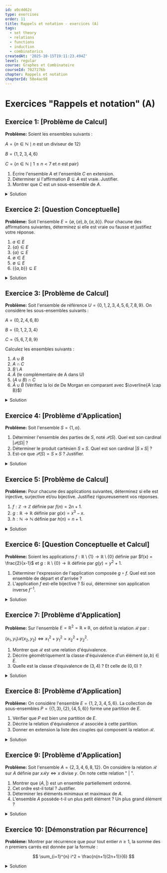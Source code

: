 ```yaml
---
id: a9cdd62c
type: exercises
order: 11
title: Rappels et notation - exercices (A)
tags:
  - set theory
  - relations
  - functions
  - induction
  - combinatorics
createdAt: '2025-10-15T19:11:23.494Z'
level: regular
course: Graphes et Combinatoire
courseId: 7027276b
chapter: Rappels et notation
chapterId: 58e4ac98
---
```

# Exercices "Rappels et notation" (A)

## Exercice 1: [Problème de Calcul]

**Problème:** Soient les ensembles suivants :

$A = \{n \in \mathbb{N} \mid n \text{ est un diviseur de } 12\}$

$B = \{1, 2, 3, 4, 6\}$

$C = \{n \in \mathbb{N} \mid 1 \le n < 7 \text{ et } n \text{ est pair}\}$

1.  Écrire l'ensemble $A$ et l'ensemble $C$ en extension.
2.  Déterminer si l'affirmation $B \subseteq A$ est vraie. Justifier.
3.  Montrer que $C$ est un sous-ensemble de $A$.

<details>

<summary>Solution</summary>

**Méthode:** Pour la première question, il faut lister les éléments qui satisfont aux propriétés données. Pour les questions 2 et 3, il faut utiliser la définition d'un sous-ensemble : un ensemble $X$ est un sous-ensemble de $Y$ ($X \subseteq Y$) si tous les éléments de $X$ sont aussi des éléments de $Y$.

**Étapes:**

1.  **Écrire A et C en extension :**
    -   Pour l'ensemble $A$, nous cherchons tous les entiers naturels qui divisent 12. Les diviseurs de 12 sont 1, 2, 3, 4, 6 et 12.

        Donc, $A = \{1, 2, 3, 4, 6, 12\}$.

    -   Pour l'ensemble $C$, nous cherchons les entiers naturels $n$ qui sont pairs et qui vérifient $1 \le n < 7$. Les entiers dans cet intervalle sont 1, 2, 3, 4, 5, 6. Parmi ceux-ci, les nombres pairs sont 2, 4 et 6.

        Donc, $C = \{2, 4, 6\}$.

2.  **Vérifier si $B \subseteq A$ :**
    -   On a $A = \{1, 2, 3, 4, 6, 12\}$ et $B = \{1, 2, 3, 4, 6\}$.
    -   Pour que $B$ soit un sous-ensemble de $A$, chaque élément de $B$ doit appartenir à $A$.
    -   Vérifions chaque élément de $B$ :
        -   $1 \in A$ (Vrai)
        -   $2 \in A$ (Vrai)
        -   $3 \in A$ (Vrai)
        -   $4 \in A$ (Vrai)
        -   $6 \in A$ (Vrai)
    -   Tous les éléments de $B$ sont dans $A$. Cependant, l'affirmation est-elle vraie ? On remarque que $12 \in A$ mais $12 \notin B$. Cela signifie que $A \not\subseteq B$. La question est $B \subseteq A$. Puisque tous les éléments de B sont dans A, l'affirmation est vraie. Attention à ne pas confondre les deux inclusions.

3.  **Montrer que $C \subseteq A$ :**
    -   On a $A = \{1, 2, 3, 4, 6, 12\}$ et $C = \{2, 4, 6\}$.
    -   Pour montrer que $C \subseteq A$, nous devons vérifier que chaque élément de $C$ est aussi un élément de $A$.
    -   Vérifions chaque élément de $C$ :
        -   $2 \in A$ (Vrai)
        -   $4 \in A$ (Vrai)
        -   $6 \in A$ (Vrai)
    -   Puisque tous les éléments de $C$ sont également dans $A$, on peut conclure que $C$ est un sous-ensemble de $A$.

**Réponse:**

1. $A = \{1, 2, 3, 4, 6, 12\}$ et $C = \{2, 4, 6\}$.
2. L'affirmation $B \subseteq A$ est **vraie**.
3. On a montré que tous les éléments de $C$ sont dans $A$, donc $C \subseteq A$.

</details>

## Exercice 2: [Question Conceptuelle]

**Problème:** Soit l'ensemble $E = \{ \emptyset, \{a\}, b, \{a, b\} \}$. Pour chacune des affirmations suivantes, déterminez si elle est vraie ou fausse et justifiez votre réponse.

1.  $a \in E$
2.  $\{a\} \in E$
3.  $\{a\} \subseteq E$
4.  $\emptyset \in E$
5.  $\emptyset \subseteq E$
6.  $\{\{a, b\}\} \subseteq E$

<details>

<summary>Solution</summary>

**Méthode:** Il est crucial de distinguer le symbole d'appartenance $\in$, qui relie un élément à un ensemble, du symbole d'inclusion $\subseteq$, qui relie deux ensembles. Pour une affirmation $x \in E$, on cherche si $x$ est listé textuellement comme l'un des éléments de $E$. Pour une affirmation $A \subseteq E$, on vérifie si chaque élément de l'ensemble $A$ est aussi un élément de $E$.

**Étapes:**

1.  **$a \in E$ : Faux.**

    L'ensemble $E$ contient quatre éléments : l'ensemble vide $\emptyset$, l'ensemble $\{a\}$, l'élément $b$, et l'ensemble $\{a, b\}$. L'élément $a$ lui-même n'est pas dans cette liste. C'est l'ensemble $\{a\}$ qui est un élément de $E$.

2.  **$\{a\} \in E$ : Vrai.**

    L'ensemble $\{a\}$ est explicitement listé comme le deuxième élément de l'ensemble $E$.

3.  **$\{a\} \subseteq E$ : Faux.**

    Pour que l'ensemble $\{a\}$ soit un sous-ensemble de $E$, il faudrait que tous ses éléments (ici, seulement l'élément $a$) soient des éléments de $E$. Comme nous l'avons vu à la question 1, $a \notin E$. Donc, $\{a\} \not\subseteq E$.

4.  **$\emptyset \in E$ : Vrai.**

    L'ensemble vide, $\emptyset$, est explicitement listé comme le premier élément de l'ensemble $E$.

5.  **$\emptyset \subseteq E$ : Vrai.**

    L'ensemble vide est un sous-ensemble de n'importe quel ensemble. C'est une propriété fondamentale des ensembles. La condition pour être un sous-ensemble est "pour tout $x \in \emptyset$, on a $x \in E$". Cette condition est toujours vraie car il n'y a aucun $x$ dans $\emptyset$ (on dit que la condition est "vacuement vraie").

6.  **$\{\{a, b\}\} \subseteq E$ : Vrai.**

    Pour que l'ensemble $\{\{a, b\}\}$ soit un sous-ensemble de $E$, il faut que tous ses éléments soient des éléments de $E$. Le seul élément de l'ensemble $\{\{a, b\}\}$ est $\{a, b\}$. Nous devons donc vérifier si $\{a, b\} \in E$. En regardant la définition de $E$, on voit que $\{a, b\}$ est bien le quatrième élément de $E$. L'affirmation est donc vraie.

**Réponse:**

1. Faux
2. Vrai
3. Faux
4. Vrai
5. Vrai
6. Vrai

</details>

## Exercice 3: [Problème de Calcul]

**Problème:** Soit l'ensemble de référence $U = \{0, 1, 2, 3, 4, 5, 6, 7, 8, 9\}$. On considère les sous-ensembles suivants :

$A = \{0, 2, 4, 6, 8\}$

$B = \{0, 1, 2, 3, 4\}$

$C = \{5, 6, 7, 8, 9\}$

Calculez les ensembles suivants :

1.  $A \cup B$
2.  $A \cap C$
3.  $B \setminus A$
4.  $\bar{A}$ (le complémentaire de A dans U)
5.  $(A \cup B) \cap C$
6.  $\bar{A} \cup \bar{B}$ (Vérifiez la loi de De Morgan en comparant avec $\overline{A \cap B}$)

<details>

<summary>Solution</summary>

**Méthode:** On applique les définitions des opérations sur les ensembles.

-   **Union ($X \cup Y$)**: On prend tous les éléments qui sont dans $X$, dans $Y$, ou dans les deux, sans répétition.
-   **Intersection ($X \cap Y$)**: On prend uniquement les éléments qui sont à la fois dans $X$ et dans $Y$.
-   **Différence ($X \setminus Y$)**: On prend les éléments de $X$ qui ne sont pas dans $Y$.
-   **Complémentaire ($\bar{X}$)**: On prend tous les éléments de l'ensemble de référence $U$ qui ne sont pas dans $X$.

**Étapes:**

1.  **$A \cup B$**: On regroupe tous les éléments de $A$ et $B$.

    $A = \{0, 2, 4, 6, 8\}$, $B = \{0, 1, 2, 3, 4\}$.

    $A \cup B = \{0, 1, 2, 3, 4, 6, 8\}$.

2.  **$A \cap C$**: On cherche les éléments communs à $A$ et $C$.

    $A = \{0, 2, 4, 6, 8\}$, $C = \{5, 6, 7, 8, 9\}$.

    Les éléments communs sont 6 et 8.

    $A \cap C = \{6, 8\}$.

3.  **$B \setminus A$**: On prend les éléments de $B$ et on retire ceux qui sont aussi dans $A$.

    $B = \{0, 1, 2, 3, 4\}$. Les éléments de $B$ qui sont aussi dans $A$ sont $\{0, 2, 4\}$.

    En les retirant de $B$, il reste $\{1, 3\}$.

    $B \setminus A = \{1, 3\}$.

4.  **$\bar{A}$**: On prend tous les éléments de $U$ qui ne sont pas dans $A$.

    $U = \{0, 1, 2, 3, 4, 5, 6, 7, 8, 9\}$, $A = \{0, 2, 4, 6, 8\}$.

    Les éléments restants sont les nombres impairs.

    $\bar{A} = \{1, 3, 5, 7, 9\}$.

5.  **$(A \cup B) \cap C$**: On calcule d'abord $A \cup B$, puis on fait l'intersection du résultat avec $C$.

    D'après la question 1, $A \cup B = \{0, 1, 2, 3, 4, 6, 8\}$.

    Maintenant, on intersecte ce résultat avec $C = \{5, 6, 7, 8, 9\}$.

    Les éléments communs sont 6 et 8.

    $(A \cup B) \cap C = \{6, 8\}$.

6.  **$\bar{A} \cup \bar{B}$**: On calcule d'abord $\bar{A}$ et $\bar{B}$, puis leur union.

    On a déjà $\bar{A} = \{1, 3, 5, 7, 9\}$.

    Calculons $\bar{B}$: $U \setminus B = \{0, 1, ..., 9\} \setminus \{0, 1, 2, 3, 4\} = \{5, 6, 7, 8, 9\}$. Donc $\bar{B}=C$.

    $\bar{A} \cup \bar{B} = \{1, 3, 5, 7, 9\} \cup \{5, 6, 7, 8, 9\} = \{1, 3, 5, 6, 7, 8, 9\}$.

    **Vérification de la loi de De Morgan**: $\overline{A \cap B} = \bar{A} \cup \bar{B}$.

    Calculons $A \cap B = \{0, 2, 4, 6, 8\} \cap \{0, 1, 2, 3, 4\} = \{0, 2, 4\}$.

    Calculons le complémentaire : $\overline{A \cap B} = U \setminus \{0, 2, 4\} = \{1, 3, 5, 6, 7, 8, 9\}$.

    On constate que les deux résultats sont identiques, ce qui confirme la loi de De Morgan.

**Réponse:**

1.  $A \cup B = \{0, 1, 2, 3, 4, 6, 8\}$
2.  $A \cap C = \{6, 8\}$
3.  $B \setminus A = \{1, 3\}$
4.  $\bar{A} = \{1, 3, 5, 7, 9\}$
5.  $(A \cup B) \cap C = \{6, 8\}$
6.  $\bar{A} \cup \bar{B} = \{1, 3, 5, 6, 7, 8, 9\}$

</details>

## Exercice 4: [Problème d'Application]

**Problème:** Soit l'ensemble $S = \{1, \alpha\}$.

1.  Déterminer l'ensemble des parties de $S$, noté $\mathcal{P}(S)$. Quel est son cardinal $|\mathcal{P}(S)|$ ?
2.  Déterminer le produit cartésien $S \times S$. Quel est son cardinal $|S \times S|$ ?
3.  Est-ce que $\mathcal{P}(S) = S \times S$ ? Justifier.

<details>

<summary>Solution</summary>

**Méthode:**

1.  Pour trouver $\mathcal{P}(S)$, on doit lister tous les sous-ensembles possibles de $S$. Le cardinal de $\mathcal{P}(S)$ pour un ensemble fini $S$ est $2^{|S|}$.
2.  Pour trouver $S \times S$, on doit former tous les couples ordonnés $(a, b)$ où $a \in S$ et $b \in S$. Le cardinal de $A \times B$ est $|A| \cdot |B|$.
3.  Pour comparer les deux ensembles, on doit regarder la nature de leurs éléments.

**Étapes:**

1.  **Ensemble des parties $\mathcal{P}(S)$ :**

    L'ensemble $S$ a deux éléments: $1$ et $\alpha$. Son cardinal est $|S|=2$.

    Les sous-ensembles de $S$ sont :

    -   L'ensemble vide : $\emptyset$
    -   Les sous-ensembles à 1 élément : $\{1\}$ et $\{\alpha\}$
    -   Le sous-ensemble à 2 éléments (l'ensemble S lui-même) : $\{1, \alpha\}$

    Donc, $\mathcal{P}(S) = \{\emptyset, \{1\}, \{\alpha\}, \{1, \alpha\}\}$.

    Le cardinal est $|\mathcal{P}(S)| = 4$. On peut le vérifier avec la formule : $2^{|S|} = 2^2 = 4$.

2.  **Produit cartésien $S \times S$ :**

    On forme tous les couples ordonnés $(a, b)$ avec $a, b \in S = \{1, \alpha\}$.

    Les couples possibles sont :

    -   avec $a=1$: $(1, 1), (1, \alpha)$
    -   avec $a=\alpha$: $(\alpha, 1), (\alpha, \alpha)$

    Donc, $S \times S = \{(1, 1), (1, \alpha), (\alpha, 1), (\alpha, \alpha)\}$.

    Le cardinal est $|S \times S| = |S| \cdot |S| = 2 \cdot 2 = 4$.

3.  **Comparaison de $\mathcal{P}(S)$ et $S \times S$ :**

    Bien que $|\mathcal{P}(S)| = |S \times S| = 4$, les deux ensembles ne sont pas égaux.

    Les éléments de $\mathcal{P}(S)$ sont des **ensembles**.

    Les éléments de $S \times S$ sont des **couples ordonnés**.

    Un ensemble comme $\{1\}$ n'est pas la même chose qu'un couple comme $(1, 1)$. La nature des objets est fondamentalement différente. Par conséquent, $\mathcal{P}(S) \neq S \times S$.

**Réponse:**

1.  $\mathcal{P}(S) = \{\emptyset, \{1\}, \{\alpha\}, \{1, \alpha\}\}$. Son cardinal est $|\mathcal{P}(S)| = 4$.
2.  $S \times S = \{(1, 1), (1, \alpha), (\alpha, 1), (\alpha, \alpha)\}$. Son cardinal est $|S \times S| = 4$.
3.  Non, $\mathcal{P}(S) \neq S \times S$ car les éléments de $\mathcal{P}(S)$ sont des ensembles alors que les éléments de $S \times S$ sont des couples ordonnés.

</details>

## Exercice 5: [Problème de Calcul]

**Problème:** Pour chacune des applications suivantes, déterminez si elle est injective, surjective et/ou bijective. Justifiez rigoureusement vos réponses.

1.  $f: \mathbb{Z} \to \mathbb{Z}$ définie par $f(n) = 2n + 1$.
2.  $g: \mathbb{R} \to \mathbb{R}$ définie par $g(x) = x^3 - x$.
3.  $h: \mathbb{N} \to \mathbb{N}$ définie par $h(n) = n+1$.

<details>

<summary>Solution</summary>

**Méthode:**

-   **Injectivité**: On montre que $f(x_1) = f(x_2) \implies x_1 = x_2$. Pour montrer la non-injectivité, on trouve un contre-exemple : $x_1 \neq x_2$ avec $f(x_1) = f(x_2)$.
-   **Surjectivité**: Pour un $y$ quelconque dans l'ensemble d'arrivée, on cherche à montrer qu'il existe un antécédent $x$ tel que $f(x)=y$. Pour montrer la non-surjectivité, on trouve un contre-exemple : un élément $y$ de l'ensemble d'arrivée qui n'a aucun antécédent.
-   **Bijectivité**: L'application est bijective si elle est à la fois injective et surjective.

**Étapes:**

1.  **$f: \mathbb{Z} \to \mathbb{Z}$ définie par $f(n) = 2n + 1$.**
    -   **Injectivité :** Soient $n_1, n_2 \in \mathbb{Z}$ tels que $f(n_1) = f(n_2)$.

        $2n_1 + 1 = 2n_2 + 1 \implies 2n_1 = 2n_2 \implies n_1 = n_2$.

        L'application $f$ est **injective**.

    -   **Surjectivité :** Soit $y \in \mathbb{Z}$. On cherche un antécédent $n \in \mathbb{Z}$ tel que $f(n) = y$.

        $2n + 1 = y \implies 2n = y - 1 \implies n = \frac{y-1}{2}$.

        Pour que $n$ soit un entier, $y-1$ doit être un nombre pair, ce qui signifie que $y$ doit être un nombre impair.

        Si l'on choisit un $y$ pair, par exemple $y=2$, l'équation devient $n = \frac{2-1}{2} = \frac{1}{2}$, qui n'est pas un entier. Donc, l'entier $2$ n'a pas d'antécédent dans $\mathbb{Z}$.

        L'application $f$ n'est **pas surjective**.

    -   **Conclusion :** $f$ est injective mais pas surjective, donc elle n'est pas bijective.

2.  **$g: \mathbb{R} \to \mathbb{R}$ définie par $g(x) = x^3 - x$.**
    -   **Injectivité :** Cherchons s'il existe $x_1 \neq x_2$ avec $g(x_1) = g(x_2)$.

        On peut factoriser : $g(x) = x(x^2 - 1) = x(x-1)(x+1)$.

        Les racines sont $0, 1, -1$. On voit que $g(0)=0$, $g(1)=0$, et $g(-1)=0$.

        Puisque $0 \neq 1$ et $g(0) = g(1)$, l'application $g$ n'est **pas injective**.

    -   **Surjectivité :** L'application $g$ est un polynôme de degré 3. La limite de $g(x)$ quand $x \to +\infty$ est $+\infty$, et la limite quand $x \to -\infty$ est $-\infty$. Comme $g$ est une fonction continue sur $\mathbb{R}$, par le théorème des valeurs intermédiaires, elle prend toutes les valeurs réelles.

        Donc, pour tout $y \in \mathbb{R}$, il existe au moins un $x \in \mathbb{R}$ tel que $g(x)=y$.

        L'application $g$ est **surjective**.

    -   **Conclusion :** $g$ est surjective mais pas injective, donc elle n'est pas bijective.

3.  **$h: \mathbb{N} \to \mathbb{N}$ définie par $h(n) = n+1$.**
    -   **Injectivité :** Soient $n_1, n_2 \in \mathbb{N}$ tels que $h(n_1) = h(n_2)$.

        $n_1 + 1 = n_2 + 1 \implies n_1 = n_2$.

        L'application $h$ est **injective**.

    -   **Surjectivité :** L'ensemble de départ est $\mathbb{N}=\{0, 1, 2, ...\}$ et celui d'arrivée est le même.

        Considérons l'élément $0$ dans l'ensemble d'arrivée. On cherche $n \in \mathbb{N}$ tel que $h(n)=0$.

        $n+1 = 0 \implies n = -1$.

        Or, $-1$ n'appartient pas à $\mathbb{N}$. Donc, $0$ n'a pas d'antécédent par $h$.

        L'application $h$ n'est **pas surjective**.

    -   **Conclusion :** $h$ est injective mais pas surjective, donc elle n'est pas bijective.

**Réponse:**

1.  $f$: Injective, non surjective, non bijective.
2.  $g$: Non injective, surjective, non bijective.
3.  $h$: Injective, non surjective, non bijective.

</details>

## Exercice 6: [Question Conceptuelle et Calcul]

**Problème:** Soient les applications $f: \mathbb{R}\setminus\{1\} \to \mathbb{R}\setminus\{0\}$ définie par $f(x) = \frac{2}{x-1}$ et $g: \mathbb{R}\setminus\{0\} \to \mathbb{R}$ définie par $g(y) = y^2 + 1$.

1.  Déterminer l'expression de l'application composée $g \circ f$. Quel est son ensemble de départ et d'arrivée ?
2.  L'application $f$ est-elle bijective ? Si oui, déterminer son application inverse $f^{-1}$.

<details>

<summary>Solution</summary>

**Méthode:**

1.  Pour la composition $g \circ f$, on applique $f$ d'abord, puis $g$ au résultat. L'expression est $(g \circ f)(x) = g(f(x))$. L'ensemble de départ de $g \circ f$ est celui de $f$, et l'ensemble d'arrivée est celui de $g$.
2.  Pour montrer que $f$ est bijective, on doit prouver qu'elle est à la fois injective et surjective. Pour trouver l'inverse $f^{-1}$, on résout l'équation $y = f(x)$ pour exprimer $x$ en fonction de $y$.

**Étapes:**

1.  **Composition $g \circ f$ :**
    -   L'ensemble de départ de $g \circ f$ est celui de $f$, soit $\mathbb{R}\setminus\{1\}$.
    -   L'ensemble d'arrivée de $g \circ f$ est celui de $g$, soit $\mathbb{R}$.
    -   Calculons l'expression de $(g \circ f)(x)$:

        $(g \circ f)(x) = g(f(x)) = g\left(\frac{2}{x-1}\right)$.

        On remplace $y$ par $\frac{2}{x-1}$ dans l'expression de $g(y)$:

        $g\left(\frac{2}{x-1}\right) = \left(\frac{2}{x-1}\right)^2 + 1 = \frac{4}{(x-1)^2} + 1$.

    -   Donc, $g \circ f: \mathbb{R}\setminus\{1\} \to \mathbb{R}$ est définie par $(g \circ f)(x) = \frac{4}{(x-1)^2} + 1$.

2.  **Bijectivité de $f$ et calcul de $f^{-1}$ :**
    -   **Injectivité :** Soient $x_1, x_2 \in \mathbb{R}\setminus\{1\}$ tels que $f(x_1) = f(x_2)$.

        $\frac{2}{x_1-1} = \frac{2}{x_2-1}$.

        Puisque les numérateurs sont non nuls, on peut inverser les fractions :

        $\frac{x_1-1}{2} = \frac{x_2-1}{2} \implies x_1-1 = x_2-1 \implies x_1=x_2$.

        Donc $f$ est injective.

    -   **Surjectivité :** Soit $y \in \mathbb{R}\setminus\{0\}$ (l'ensemble d'arrivée). On cherche un antécédent $x \in \mathbb{R}\setminus\{1\}$ tel que $f(x) = y$.

        $y = \frac{2}{x-1}$.

        Puisque $y \neq 0$, on peut manipuler l'équation :

        $y(x-1) = 2 \implies x-1 = \frac{2}{y} \implies x = 1 + \frac{2}{y}$.

        Pour tout $y \in \mathbb{R}\setminus\{0\}$, cette expression donne une valeur unique pour $x$. De plus, comme $\frac{2}{y} \neq 0$, on a $x = 1 + \frac{2}{y} \neq 1$, donc $x$ est bien dans l'ensemble de départ $\mathbb{R}\setminus\{1\}$.

        Puisqu'on a trouvé un antécédent pour tout $y$ de l'ensemble d'arrivée, $f$ est surjective.

    -   **Conclusion :** $f$ est injective et surjective, donc elle est bijective.
    -   **Inverse $f^{-1}$ :** L'expression de l'antécédent que nous avons trouvée est l'expression de l'application inverse. L'inverse $f^{-1}$ va de l'ensemble d'arrivée de $f$ vers son ensemble de départ.

        $f^{-1}: \mathbb{R}\setminus\{0\} \to \mathbb{R}\setminus\{1\}$ est définie par $f^{-1}(y) = 1 + \frac{2}{y}$.

**Réponse:**

1.  L'application composée est $g \circ f: \mathbb{R}\setminus\{1\} \to \mathbb{R}$ avec $(g \circ f)(x) = \frac{4}{(x-1)^2} + 1$.
2.  Oui, $f$ est bijective. Son application inverse est $f^{-1}: \mathbb{R}\setminus\{0\} \to \mathbb{R}\setminus\{1\}$ définie par $f^{-1}(y) = 1 + \frac{2}{y}$.

</details>

## Exercice 7: [Problème d'Application]

**Problème:** Sur l'ensemble $E = \mathbb{R}^2 = \mathbb{R} \times \mathbb{R}$, on définit la relation $\mathcal{R}$ par :

$(x_1, y_1) \mathcal{R} (x_2, y_2) \iff x_1^2 + y_1^2 = x_2^2 + y_2^2$.

1.  Montrer que $\mathcal{R}$ est une relation d'équivalence.
2.  Décrire géométriquement la classe d'équivalence d'un élément $(a, b) \in E$.
3.  Quelle est la classe d'équivalence de $(3, 4)$ ? Et celle de $(0, 0)$ ?

<details>

<summary>Solution</summary>

**Méthode:** Pour montrer que $\mathcal{R}$ est une relation d'équivalence, il faut vérifier les trois propriétés : réflexivité, symétrie et transitivité. Pour décrire la classe d'équivalence, il faut interpréter géométriquement la condition $x^2 + y^2 = C$ où $C$ est une constante.

**Étapes:**

1.  **Vérification des propriétés de la relation d'équivalence :**
    -   **Réflexivité :** Pour tout $(x, y) \in \mathbb{R}^2$, on a $x^2 + y^2 = x^2 + y^2$. Donc, $(x, y) \mathcal{R} (x, y)$. La relation est réflexive.
    -   **Symétrie :** Soient $(x_1, y_1), (x_2, y_2) \in \mathbb{R}^2$ tels que $(x_1, y_1) \mathcal{R} (x_2, y_2)$.

        Par définition, cela signifie $x_1^2 + y_1^2 = x_2^2 + y_2^2$.

        L'égalité est symétrique, donc on peut écrire $x_2^2 + y_2^2 = x_1^2 + y_1^2$.

        Ceci est la définition de $(x_2, y_2) \mathcal{R} (x_1, y_1)$. La relation est symétrique.

    -   **Transitivité :** Soient $(x_1, y_1), (x_2, y_2), (x_3, y_3) \in \mathbb{R}^2$ tels que $(x_1, y_1) \mathcal{R} (x_2, y_2)$ et $(x_2, y_2) \mathcal{R} (x_3, y_3)$.

        On a donc $x_1^2 + y_1^2 = x_2^2 + y_2^2$ et $x_2^2 + y_2^2 = x_3^2 + y_3^2$.

        Par transitivité de l'égalité, on en déduit $x_1^2 + y_1^2 = x_3^2 + y_3^2$.

        Ceci est la définition de $(x_1, y_1) \mathcal{R} (x_3, y_3)$. La relation est transitive.

    -   Puisque $\mathcal{R}$ est réflexive, symétrique et transitive, c'est une relation d'équivalence.

2.  **Description géométrique de la classe d'équivalence de $(a, b)$ :**

    La classe d'équivalence de $(a, b)$, notée $[(a, b)]$, est l'ensemble de tous les points $(x, y)$ tels que $(x, y) \mathcal{R} (a, b)$.

    C'est donc l'ensemble des $(x, y)$ tels que $x^2 + y^2 = a^2 + b^2$.

    L'expression $\sqrt{x^2+y^2}$ représente la distance du point $(x, y)$ à l'origine $(0, 0)$.

    La condition $x^2 + y^2 = a^2 + b^2$ signifie que la distance au carré de $(x, y)$ à l'origine est constante et égale à $R^2 = a^2+b^2$.

    Géométriquement, cela correspond à l'ensemble des points situés à une distance $R = \sqrt{a^2+b^2}$ de l'origine. C'est le **cercle centré à l'origine de rayon $R = \sqrt{a^2+b^2}$**.

    Si $(a,b) = (0,0)$, le rayon est 0 et la classe d'équivalence est juste le point $(0,0)$.

3.  **Classe d'équivalence de $(3, 4)$ et $(0, 0)$ :**
    -   Pour $(3, 4)$, on calcule la constante : $3^2 + 4^2 = 9 + 16 = 25$.

        La classe d'équivalence est l'ensemble des points $(x, y)$ tels que $x^2 + y^2 = 25$.

        C'est le cercle centré à l'origine de rayon $\sqrt{25}=5$.

        $[(3, 4)] = \{(x, y) \in \mathbb{R}^2 \mid x^2+y^2=25\}$.

    -   Pour $(0, 0)$, la constante est $0^2 + 0^2 = 0$.

        La classe d'équivalence est l'ensemble des points $(x, y)$ tels que $x^2 + y^2 = 0$.

        La seule solution réelle à cette équation est $x=0$ et $y=0$.

        C'est le cercle de rayon 0, qui est réduit au point origine.

        $[(0, 0)] = \{(0, 0)\}$.

**Réponse:**

1.  La relation est réflexive, symétrique et transitive, c'est donc une relation d'équivalence.
2.  La classe d'équivalence de $(a, b)$ est le cercle centré à l'origine $(0,0)$ de rayon $\sqrt{a^2+b^2}$.
3.  $[(3, 4)] = \{(x, y) \in \mathbb{R}^2 \mid x^2+y^2=25\}$ et $[(0, 0)] = \{(0, 0)\}$.

</details>

## Exercice 8: [Problème d'Application]

**Problème:** On considère l'ensemble $E = \{1, 2, 3, 4, 5, 6\}$. La collection de sous-ensembles $P = \{\{1, 3\}, \{2\}, \{4, 5, 6\}\}$ forme une partition de $E$.

1.  Vérifier que $P$ est bien une partition de $E$.
2.  Décrire la relation d'équivalence $\mathcal{R}$ associée à cette partition.
3.  Donner en extension la liste des couples qui composent la relation $\mathcal{R}$.

<details>

<summary>Solution</summary>

**Méthode:**

1.  Pour vérifier que $P$ est une partition de $E$, on doit montrer trois choses : les sous-ensembles dans $P$ ne sont pas vides, ils sont deux à deux disjoints, et leur réunion est égale à $E$.
2.  La relation d'équivalence associée à une partition est définie comme suit : $x \mathcal{R} y$ si et seulement si $x$ et $y$ appartiennent au même sous-ensemble de la partition.
3.  Pour lister les couples, on prend chaque sous-ensemble de la partition et on forme tous les couples $(x,y)$ où $x$ et $y$ sont dans ce même sous-ensemble.

**Étapes:**

1.  **Vérification de la partition :**
    -   **Non-vides :** Les ensembles $\{1, 3\}$, $\{2\}$ et $\{4, 5, 6\}$ sont tous non-vides. (Vrai)
    -   **Disjoints deux à deux :**
        -   $\{1, 3\} \cap \{2\} = \emptyset$
        -   $\{1, 3\} \cap \{4, 5, 6\} = \emptyset$
        -   $\{2\} \cap \{4, 5, 6\} = \emptyset$

        Ils sont bien disjoints deux à deux. (Vrai)

    -   **Réunion égale à E :**

        $\{1, 3\} \cup \{2\} \cup \{4, 5, 6\} = \{1, 2, 3, 4, 5, 6\} = E$. (Vrai)

    -   Puisque les trois conditions sont remplies, $P$ est une partition de $E$.

2.  **Description de la relation d'équivalence $\mathcal{R}$ :**

    Deux éléments $x, y \in E$ sont en relation, $x \mathcal{R} y$, s'ils sont dans la même "case" de la partition $P$.

    -   Tout élément de $\{1, 3\}$ est en relation avec tout élément de $\{1, 3\}$.
    -   L'élément $2$ n'est en relation qu'avec lui-même.
    -   Tout élément de $\{4, 5, 6\}$ est en relation avec tout élément de $\{4, 5, 6\}$.

3.  **Liste des couples de $\mathcal{R}$ :**

    On liste tous les couples $(x,y)$ où $x$ et $y$ sont dans la même partie.

    -   Depuis la partie $\{1, 3\}$ : $(1,1), (1,3), (3,1), (3,3)$.
    -   Depuis la partie $\{2\}$ : $(2,2)$.
    -   Depuis la partie $\{4, 5, 6\}$ :

        $(4,4), (4,5), (4,6)$

        $(5,4), (5,5), (5,6)$

        $(6,4), (6,5), (6,6)$

    -   La relation $\mathcal{R}$ est l'union de tous ces couples.

    $\mathcal{R} = \{(1,1), (1,3), (3,1), (3,3), (2,2), (4,4), (4,5), (4,6), (5,4), (5,5), (5,6), (6,4), (6,5), (6,6)\}$.

**Réponse:**

1.  $P$ est une partition car ses éléments sont non-vides, disjoints deux à deux, et leur réunion est $E$.
2.  $x \mathcal{R} y \iff x$ et $y$ appartiennent au même sous-ensemble de la partition $P$.
3.  $\mathcal{R} = \{(1,1), (1,3), (3,1), (3,3), (2,2), (4,4), (4,5), (4,6), (5,4), (5,5), (5,6), (6,4), (6,5), (6,6)\}$.

</details>

## Exercice 9: [Problème d'Application]

**Problème:** Soit l'ensemble $A = \{2, 3, 4, 6, 8, 12\}$. On considère la relation $\mathcal{R}$ sur $A$ définie par $x \mathcal{R} y \iff x \text{ divise } y$. On note cette relation " $|$ ".

1.  Montrer que $(A, |)$ est un ensemble partiellement ordonné.
2.  Cet ordre est-il total ? Justifier.
3.  Déterminer les éléments minimaux et maximaux de $A$.
4.  L'ensemble $A$ possède-t-il un plus petit élément ? Un plus grand élément ?

<details>

<summary>Solution</summary>

**Méthode:**

1.  Pour montrer que c'est un ordre partiel, on vérifie la réflexivité, l'antisymétrie et la transitivité.
2.  Pour vérifier si l'ordre est total, on doit voir si toutes les paires d'éléments sont comparables. Il suffit de trouver une seule paire d'éléments incomparables pour prouver que l'ordre n'est pas total.
3.  Un élément minimal n'est devancé par aucun autre. Un élément maximal ne devance aucun autre.
4.  Un plus petit élément doit être inférieur (selon la relation) à tous les autres. Un plus grand élément doit être supérieur à tous les autres.

**Étapes:**

1.  **Vérification de la relation d'ordre :**
    -   **Réflexivité :** Pour tout $x \in A$, $x$ se divise lui-même ($x|x$). Donc la relation est réflexive.
    -   **Antisymétrie :** Soient $x, y \in A$ tels que $x|y$ et $y|x$. Comme les éléments de $A$ sont des entiers positifs, cela implique $x=y$. Donc la relation est antisymétrique.
    -   **Transitivité :** Soient $x, y, z \in A$ tels que $x|y$ et $y|z$. Par la propriété de la divisibilité, si $x$ divise $y$ et $y$ divise $z$, alors $x$ divise $z$. Donc la relation est transitive.
    -   Puisque la relation est réflexive, antisymétrique et transitive, c'est une relation d'ordre partiel.

2.  **L'ordre est-il total ?**

    Un ordre est total si pour toute paire d'éléments $\{x, y\}$, on a $x|y$ ou $y|x$.

    Considérons les éléments $2$ et $3$ de $A$.

    -   Est-ce que $2$ divise $3$ ? Non.
    -   Est-ce que $3$ divise $2$ ? Non.

    Puisque $2$ et $3$ ne sont pas comparables, l'ordre n'est **pas total**.

3.  **Éléments minimaux et maximaux :**
    -   **Éléments minimaux :** On cherche les éléments de $A$ qui ne sont divisés par aucun autre élément de $A$ (à part eux-mêmes).
        -   $2$ n'est divisé par aucun autre élément de $A$. $2$ est minimal.
        -   $3$ n'est divisé par aucun autre élément de $A$. $3$ est minimal.
        -   $4$ est divisé par $2$.
        -   $6$ est divisé par $2$ et $3$.
        -   $8$ est divisé par $2$ et $4$.
        -   $12$ est divisé par $2, 3, 4, 6$.

        Les éléments minimaux sont $\{2, 3\}$.

    -   **Éléments maximaux :** On cherche les éléments de $A$ qui ne divisent aucun autre élément de $A$.
        -   $8$ : les multiples de 8 dans $A$ sont-ils autres que 8 ? Non. $8$ est maximal.
        -   $12$ : les multiples de 12 dans $A$ sont-ils autres que 12 ? Non. $12$ est maximal.
        -   Tous les autres éléments divisent un autre élément (ex: $2|4, 3|6, 4|8, 6|12$).

        Les éléments maximaux sont $\{8, 12\}$.

4.  **Plus petit et plus grand élément :**
    -   **Plus petit élément :** Un plus petit élément doit diviser tous les autres éléments de $A$.
        -   $2$ ne divise pas $3$. Donc $2$ n'est pas le plus petit élément.
        -   $3$ ne divise pas $2$. Donc $3$ n'est pas le plus petit élément.

        Il n'y a **pas de plus petit élément**. (Note: s'il y en avait un, il serait l'unique élément minimal).

    -   **Plus grand élément :** Un plus grand élément doit être un multiple de tous les autres éléments de $A$.
        -   $8$ n'est pas un multiple de $3$ (ou $6$ ou $12$).
        -   $12$ n'est pas un multiple de $8$.

        Il n'y a **pas de plus grand élément**. (Note: s'il y en avait un, il serait l'unique élément maximal).

**Réponse:**

1.  $(A, |)$ est un ensemble partiellement ordonné.
2.  L'ordre n'est pas total car, par exemple, $2$ et $3$ sont incomparables.
3.  Éléments minimaux : $\{2, 3\}$. Éléments maximaux : $\{8, 12\}$.
4.  Il n'y a ni plus petit élément, ni plus grand élément.

</details>

## Exercice 10: [Démonstration par Récurrence]

**Problème:** Montrer par récurrence que pour tout entier $n \ge 1$, la somme des $n$ premiers carrés est donnée par la formule :

$$ \sum_{i=1}^{n} i^2 = \frac{n(n+1)(2n+1)}{6} $$

<details>

<summary>Solution</summary>

**Méthode:** On utilise le principe de récurrence simple.

1.  **Initialisation :** On vérifie que la formule est vraie pour le premier cas, ici $n=1$.
2.  **Hérédité :** On suppose que la formule est vraie pour un entier $k \ge 1$ (hypothèse de récurrence) et on démontre qu'elle est alors aussi vraie pour l'entier suivant, $k+1$.

**Étapes:**

Soit $P(n)$ la proposition : "$\sum_{i=1}^{n} i^2 = \frac{n(n+1)(2n+1)}{6}$".

1.  **Initialisation (pour $n=1$) :**
    -   Calcul du membre de gauche : $\sum_{i=1}^{1} i^2 = 1^2 = 1$.
    -   Calcul du membre de droite : $\frac{1(1+1)(2 \cdot 1+1)}{6} = \frac{1 \cdot 2 \cdot 3}{6} = \frac{6}{6} = 1$.
    -   Les deux membres sont égaux, donc $P(1)$ est vraie.

2.  **Hérédité :**
    -   Soit $k \ge 1$ un entier quelconque.
    -   **Hypothèse de récurrence :** On suppose que $P(k)$ est vraie, c'est-à-dire :

        $$ \sum_{i=1}^{k} i^2 = \frac{k(k+1)(2k+1)}{6} $$

    -   **But :** On veut montrer que $P(k+1)$ est vraie, c'est-à-dire :

        $$ \sum_{i=1}^{k+1} i^2 = \frac{(k+1)((k+1)+1)(2(k+1)+1)}{6} = \frac{(k+1)(k+2)(2k+3)}{6} $$

    -   **Démonstration :** On part du membre de gauche de $P(k+1)$ et on essaie d'arriver au membre de droite.

        $$ \sum_{i=1}^{k+1} i^2 = \left(\sum_{i=1}^{k} i^2\right) + (k+1)^2 $$

        On utilise l'hypothèse de récurrence pour remplacer la somme :

        $$ = \frac{k(k+1)(2k+1)}{6} + (k+1)^2 $$

        On met $(k+1)$ en facteur commun pour simplifier l'expression :

        $$ = (k+1) \left[ \frac{k(2k+1)}{6} + (k+1) \right] $$

        On met tout sur le même dénominateur à l'intérieur des crochets :

        $$ = (k+1) \left[ \frac{2k^2+k}{6} + \frac{6(k+1)}{6} \right] = (k+1) \left[ \frac{2k^2+k+6k+6}{6} \right] $$

        $$ = (k+1) \left[ \frac{2k^2+7k+6}{6} \right] = \frac{(k+1)(2k^2+7k+6)}{6} $$

        Maintenant, on factorise le trinôme $2k^2+7k+6$. On cherche des racines. On peut voir que $(k+2)$ est un facteur probable. En effet, $2k^2+7k+6 = (k+2)(2k+3)$.

        (Vérification : $(k+2)(2k+3) = 2k^2+3k+4k+6 = 2k^2+7k+6$).

        On remplace le trinôme factorisé dans notre expression :

        $$ = \frac{(k+1)(k+2)(2k+3)}{6} $$

        Ceci est exactement le membre de droite de la proposition $P(k+1)$. L'hérédité est donc prouvée.

3.  **Conclusion :**

    Par le principe de récurrence, la proposition $P(n)$ est vraie pour tout entier $n \ge 1$.

**Réponse:** La démonstration par récurrence, en vérifiant l'initialisation pour $n=1$ et en prouvant l'hérédité de $k$ à $k+1$, établit que la formule $\sum_{i=1}^{n} i^2 = \frac{n(n+1)(2n+1)}{6}$ est vraie pour tout $n \ge 1$.

</details>
